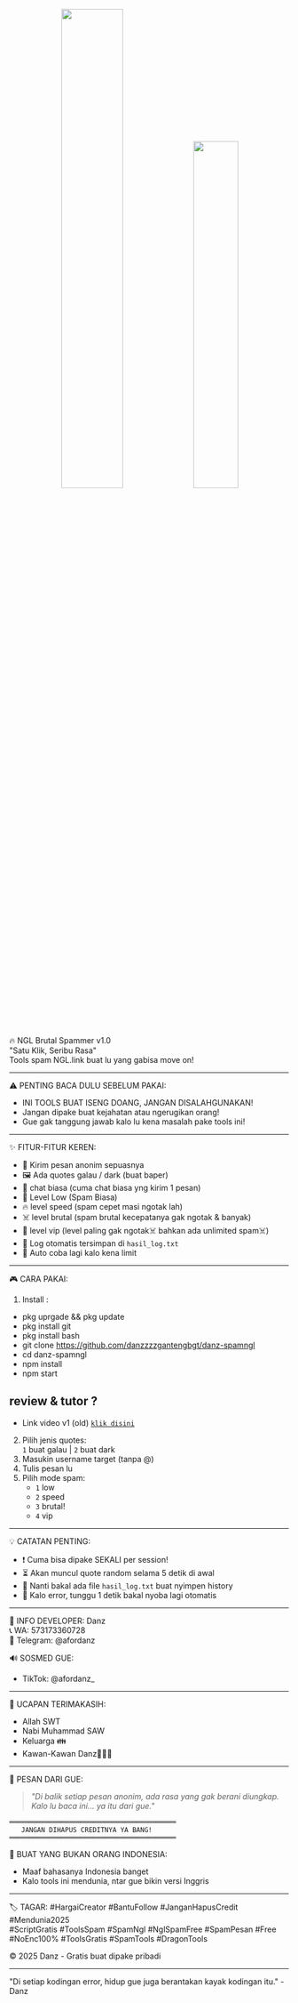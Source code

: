 <p align="center">
<img width="47%" src="https://files.catbox.moe/vtndse.jpg"/>
<img width="40%" src="https://files.catbox.moe/r10spe.jpg"/>
</p>

🔥 NGL Brutal Spammer v1.0  
"Satu Klik, Seribu Rasa"  
Tools spam NGL.link buat lu yang gabisa move on!  

---  

⚠️ PENTING BACA DULU SEBELUM PAKAI:  
- INI TOOLS BUAT ISENG DOANG, JANGAN DISALAHGUNAKAN!  
- Jangan dipake buat kejahatan atau ngerugikan orang!  
- Gue gak tanggung jawab kalo lu kena masalah pake tools ini!  

---  

✨ FITUR-FITUR KEREN:  
- 💌 Kirim pesan anonim sepuasnya  
- 🖼 Ada quotes galau / dark (buat baper)
- 💬 chat biasa (cuma chat biasa yng kirim 1 pesan)
- 🐢 Level Low (Spam Biasa)    
- 🔥 level speed (spam cepet masi ngotak lah)
- ☠️ level brutal (spam brutal kecepatanya gak ngotak & banyak)
- 🎫 level vip (level paling gak ngotak☠️ bahkan ada unlimited spam☠️)     
- 📝 Log otomatis tersimpan di `hasil_log.txt`  
- 🔄 Auto coba lagi kalo kena limit  

---  

🎮 CARA PAKAI:  
1. Install :  
 -  pkg uprgade && pkg update
 -  pkg install git
 -  pkg install bash
 -  git clone https://github.com/danzzzzgantengbgt/danz-spamngl
 -  cd danz-spamngl
 -  npm install
 -  npm start 
## review & tutor ?
- Link video v1 (old) <code><a href="">klik disini</a></code>
     
2. Pilih jenis quotes:  
   `1` buat galau | `2` buat dark  
3. Masukin username target (tanpa @)  
4. Tulis pesan lu  
5. Pilih mode spam:  
   - `1` low
   - `2` speed
   - `3` brutal!
   - `4` vip  

---  

💡 CATATAN PENTING:  
- ❗ Cuma bisa dipake SEKALI per session!  
- ⏳ Akan muncul quote random selama 5 detik di awal  
- 📁 Nanti bakal ada file `hasil_log.txt` buat nyimpen history  
- 🔄 Kalo error, tunggu 1 detik bakal nyoba lagi otomatis  

---  

📌 INFO DEVELOPER: 
Danz  
📞 WA: 573173360728  
📢 Telegram: @afordanz  

🔊 SOSMED GUE:  
- TikTok: @afordanz_

---  

🙏 UCAPAN TERIMAKASIH:
- Allah SWT  
- Nabi Muhammad SAW  
- Keluarga 👪  
- Kawan-Kawan Danz👬👬👬

---  

💌 PESAN DARI GUE:  
> *"Di balik setiap pesan anonim, ada rasa yang gak berani diungkap. Kalo lu baca ini... ya itu dari gue."*  

```  
══════════════════════════════════════════  
   JANGAN DIHAPUS CREDITNYA YA BANG!  
══════════════════════════════════════════  
```  

📢 BUAT YANG BUKAN ORANG INDONESIA:  
- Maaf bahasanya Indonesia banget  
- Kalo tools ini mendunia, ntar gue bikin versi Inggris  

---  

🏷 TAGAR: 
#HargaiCreator #BantuFollow #JanganHapusCredit #Mendunia2025  
#ScriptGratis #ToolsSpam #SpamNgl #NglSpamFree #SpamPesan #Free
#NoEnc100% #ToolsGratis #SpamTools #DragonTools

© 2025 Danz - Gratis buat dipake pribadi  

---  

"Di setiap kodingan error, hidup gue juga berantakan kayak kodingan itu." - Danz  
